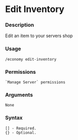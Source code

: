 # Edit Inventory

### **Description**

Edit an item to your servers shop

### Usage

```
/economy edit-inventory
```

### Permissions

```
`Manage Server` permissions
```

### Arguments

```
None
```

### Syntax

```
[] - Required.
{} - Optional.
```

